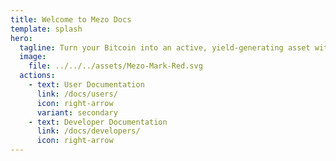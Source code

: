 ```yaml
---
title: Welcome to Mezo Docs
template: splash
hero:
  tagline: Turn your Bitcoin into an active, yield-generating asset with BitcoinFi.
  image:
    file: ../../../assets/Mezo-Mark-Red.svg
  actions:
    - text: User Documentation
      link: /docs/users/
      icon: right-arrow
      variant: secondary
    - text: Developer Documentation
      link: /docs/developers/
      icon: right-arrow
---
```

